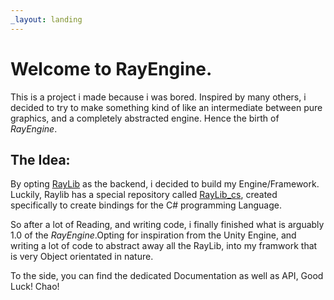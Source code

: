 ```yaml
---
_layout: landing
---
```


# Welcome to **RayEngine**.

This is a project i made because i was bored. Inspired by many others, i decided to try to make something kind of like an intermediate between pure graphics, and a completely abstracted engine. Hence the birth of _RayEngine_.



## The Idea:

By opting [RayLib](https://www.raylib.com/) as the backend, i decided to build my Engine/Framework.
Luckily, Raylib has a special repository called [RayLib_cs](https://github.com/ChrisDill/Raylib-cs), created specifically to create bindings for the C# programming Language.

So after a lot of Reading, and writing code, i finally finished what is arguably 1.0 of the _RayEngine_.Opting for inspiration from the Unity Engine, and writing a lot of code to abstract away all the RayLib, into my framwork that is very Object orientated in nature.

To the side, you can find the dedicated Documentation as well as API, Good Luck!
Chao!